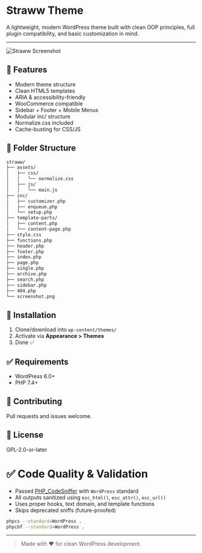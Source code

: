 # Straww Theme

A lightweight, modern WordPress theme built with clean OOP principles, full plugin compatibility, and basic customization in mind.

---

![Straww Screenshot](screenshot.png)

## 🚀 Features

- Modern theme structure
- Clean HTML5 templates
- ARIA & accessibility-friendly
- WooCommerce compatible
- Sidebar + Footer + Mobile Menus
- Modular inc/ structure
- Normalize.css included
- Cache-busting for CSS/JS

## 📁 Folder Structure

```bash
straww/
├── assets/
│   ├── css/
│   │   └── normalize.css
│   ├── js/
│   │   └── main.js
├── inc/
│   ├── customizer.php
│   ├── enqueue.php
│   └── setup.php
├── template-parts/
│   ├── content.php
│   └── content-page.php
├── style.css
├── functions.php
├── header.php
├── footer.php
├── index.php
├── page.php
├── single.php
├── archive.php
├── search.php
├── sidebar.php
├── 404.php
└── screenshot.png
```

## 🔧 Installation

1. Clone/download into `wp-content/themes/`
2. Activate via **Appearance > Themes**
3. Done ✅

## ✅ Requirements

- WordPress 6.0+
- PHP 7.4+

## 🤝 Contributing

Pull requests and issues welcome.

## 📄 License

GPL-2.0-or-later

# ✅ Code Quality & Validation

- Passed [PHP_CodeSniffer](https://github.com/squizlabs/PHP_CodeSniffer) with `WordPress` standard
- All outputs sanitized using `esc_html()`, `esc_attr()`, `esc_url()`
- Uses proper hooks, text domain, and template functions
- Skips deprecated sniffs (future-proofed)

```bash
phpcs --standard=WordPress .
phpcbf --standard=WordPress .
```

---

> Made with ❤️ for clean WordPress development.
